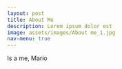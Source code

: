 ```yaml
---
layout: post
title: About Me
description: Lorem ipsum dolor est
image: assets/images/About me_1.jpg
nav-menu: true
---
```


Is a me, Mario
